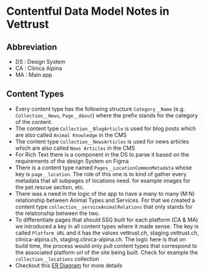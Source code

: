 # Contentful Data Model Notes in Vettrust


## Abbreviation
* DS : Design System
* CA : Clinica Alpina
* MA : Main app

## Content Types
* Every content type has the following structure `Category__Name` (e.g. `Collection__News`, `Page__About`) where the prefix stands for the category of the content.
* The content type `Collection__BlogArticle` is used for blog posts which are also called `Animal Knowledge` in the CMS
* The content type `Collection__NewsArticles` is used for news articles which are also called `News Articles` in the CMS
* For Rich Text there is a component in the DS to parse it based on the requirements of the design System on Figma
* There is a content type named `Pages__LocationCommonMetadata` whose key is `page__location`. The role of this one is to kind of gather every metadata that all subpages of locations need. for example images for the pet rescue section, etc.
* There was a need in the logic of the app to have a many to many (M:N) relationship between Animal Types and Services. For that we created a content type `collection__serviceAnimalRelations` that only stands for the relationship between the two.
* To differentiate pages that should SSG built for each platform (CA & MA) we introduced a key in all content types where it made sense. The key is called `Platform URL` and it has the values vettrust.ch, staging.vettrust.ch, clinica-alpina.ch, staging.clinica-alpina.ch. The logic here is that on build time, the process would only pull content types that correspond to the associated platform url of the site being built. Check for example the `collection__locations` collection
* Checkout this [ER Diagram](https://app.diagrams.net/#G1Gx36dvCqErX26gnsJmAXojBmZsyOgM1z) for more details 
